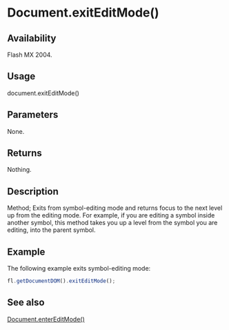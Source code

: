 # Document.exitEditMode()

## Availability

Flash MX 2004.

## Usage

document.exitEditMode()

## Parameters

None.

## Returns

Nothing.

## Description

Method; Exits from symbol-editing mode and returns focus to the next level up from the editing mode. For example, if you are editing a symbol inside another symbol, this method takes you up a level from the symbol you are editing, into the parent symbol.

## Example

The following example exits symbol-editing mode:

```javascript
fl.getDocumentDOM().exitEditMode();
```

## See also

[Document.enterEditMode()](../Document_object/Document60.md)
